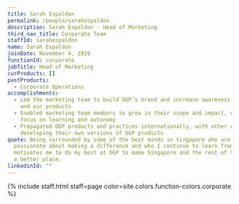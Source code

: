 ```yaml
---
title: Sarah Espaldon
permalink: /people/sarahespaldon
description: Sarah Espaldon - Head of Marketing
third_nav_title: Corporate Team
staffId: sarahespaldon
name: Sarah Espaldon
joinDate: November 4, 2019
functionId: corporate
jobTitle: Head of Marketing
curProducts: []
pastProducts:
  - Corporate Operations
accomplishments:
  - Led the marketing team to build OGP’s brand and increase awareness of OGP
    and our products
  - Enabled marketing team members to grow in their scope and impact, with a
    focus on learning and autonomy
  - Propagated OGP products and practices internationally, with other countries
    developing their own versions of OGP products
quote: Being surrounded by some of the best minds in Singapore who are
  passionate about making a difference and who I continue to learn from everyday
  motivates me to do my best at OGP to make Singapore and the rest of the world
  a better place.
linkedinId: ""
---
```


{% include staff.html staff=page color=site.colors.function-colors.corporate %}
